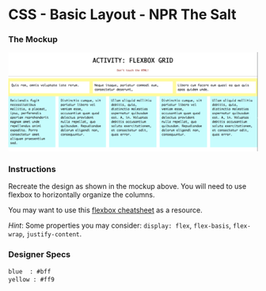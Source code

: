 # CSS - Basic Layout - NPR The Salt

### The Mockup
![mockup](./mockups/grid-flexbox-demo.png)


### Instructions
Recreate the design as shown in the mockup above. You will need to use flexbox to horizontally organize the columns. 

You may want to use this [flexbox cheatsheet](https://css-tricks.com/snippets/css/a-guide-to-flexbox/) as a resource.

*Hint*: Some properties you may consider: `display: flex`, `flex-basis`, `flex-wrap`, `justify-content`.

### Designer Specs

```
blue  : #bff
yellow : #ff9
```
